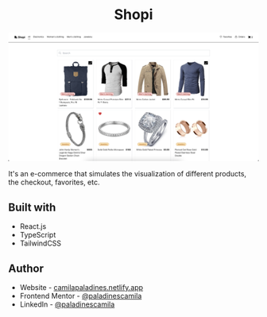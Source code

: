<h1 align="center">Shopi</h1>

![](/public/preview.png)

It's an e-commerce that simulates the visualization of different products, the checkout, favorites, etc.

## Built with

-   React.js
-   TypeScript
-   TailwindCSS

## Author

-   Website - [camilapaladines.netlify.app](https://camilapaladines.netlify.app)
-   Frontend Mentor - [@paladinescamila](https://www.frontendmentor.io/profile/paladinescamila)
-   LinkedIn - [@paladinescamila](https://co.linkedin.com/in/paladinescamila)
